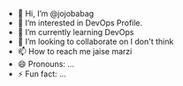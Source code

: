 - 👋 Hi, I’m @jojobabag
- 👀 I’m interested in DevOps Profile.
- 🌱 I’m currently learning DevOps 
- 💞️ I’m looking to collaborate on I don't think
- 📫 How to reach me jaise marzi
- 😄 Pronouns: ...
- ⚡ Fun fact: ...

<!---
jojobabag/jojobabag is a ✨ special ✨ repository because its `README.md` (this file) appears on your GitHub profile.
You can click the Preview link to take a look at your changes.
--->
